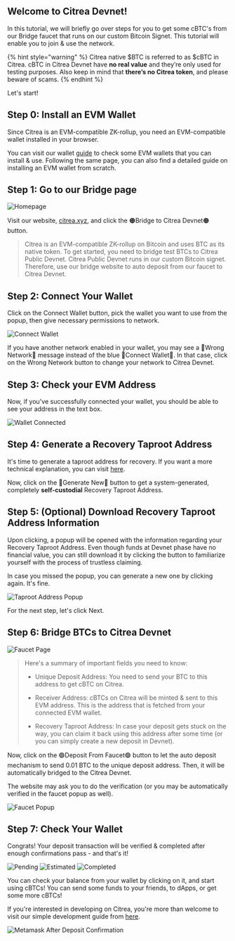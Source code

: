 
## Welcome to Citrea Devnet!

In this tutorial, we will briefly go over steps for you to get some cBTC's from our Bridge faucet that runs on our custom Bitcoin Signet. This tutorial will enable you to join & use the network. 

{% hint style="warning" %}
Citrea native $BTC is referred to as $cBTC in Citrea. cBTC in Citrea Devnet have **no real value** and they’re only used for testing purposes. Also keep in mind that **there’s no Citrea token**, and please beware of scams.
{% endhint %}

Let's start!

## Step 0: Install an EVM Wallet 

Since Citrea is an EVM-compatible ZK-rollup, you need an EVM-compatible wallet installed in your browser.

You can visit our wallet [guide](install-a-wallet.md) to check some EVM wallets that you can install & use. Following the same page, you can also find a detailed guide on installing an EVM wallet from scratch.

## Step 1: Go to our Bridge page 

![Homepage](/.gitbook/assets/user/1Homepage.png)

Visit our website, [citrea.xyz](https://citrea.xyz/bridge), and click the 🟠Bridge to Citrea Devnet🟠 button.

> Citrea is an EVM-compatible ZK-rollup on Bitcoin and uses BTC as its native token. To get started, you need to bridge test BTCs to Citrea Public Devnet. Citrea Public Devnet runs in our custom Bitcoin signet. Therefore, use our bridge website to auto deposit from our faucet to Citrea Devnet.

## Step 2: Connect Your Wallet

Click on the Connect Wallet button, pick the wallet you want to use from the popup, then give necessary permissions to network. 

![Connect Wallet](/.gitbook/assets/user/2Deposit.png)

If you have another network enabled in your wallet, you may see a 🔴Wrong Network🔴 message instead of the blue 🔵Connect Wallet🔵. In that case, click on the Wrong Network button to change your network to Citrea Devnet.

## Step 3: Check your EVM Address

Now, if you've successfully connected your wallet, you should be able to see your address in the text box.

![Wallet Connected](/.gitbook/assets/user/3WalletConnected.png)

## Step 4: Generate a Recovery Taproot Address

It's time to generate a taproot address for recovery. If you want a more technical explanation, you can visit [here](taproot-recovery-address.md).

Now, click on the 🔵Generate New🔵 button to get a system-generated, completely **self-custodial** Recovery Taproot Address.

## Step 5: (Optional) Download Recovery Taproot Address Information

Upon clicking, a popup will be opened with the information regarding your Recovery Taproot Address. Even though funds at Devnet phase have no financial value, you can still download it by clicking the button to familiarize yourself with the process of trustless claiming.

In case you missed the popup, you can generate a new one by clicking again. It's fine.

![Taproot Address Popup](/.gitbook/assets/user/4Popup.png)

For the next step, let's click Next.

## Step 6: Bridge BTCs to Citrea Devnet

![Faucet Page](/.gitbook/assets/user/5FaucetPage.png)

> Here's a summary of important fields you need to know:
> 
> - Unique Deposit Address: You need to send your BTC to this address to get cBTC on Citrea.
>
> - Receiver Address: cBTCs on Citrea will be minted & sent to this EVM address. This is the address that is fetched from your connected EVM wallet.
> 
> - Recovery Taproot Address: In case your deposit gets stuck on the way, you can claim it back using this address after some time (or you can simply create a new deposit in Devnet).

Now, click on the 🟢Deposit From Faucet🟢 button to let the auto deposit mechanism to send 0.01 BTC to the unique deposit address. Then, it will be automatically bridged to the Citrea Devnet. 

The website may ask you to do the verification (or you may be automatically verified in the faucet popup as well).

![Faucet Popup](/.gitbook/assets/user/6FaucetPopup.png)

## Step 7: Check Your Wallet

Congrats! Your deposit transaction will be verified & completed after enough confirmations pass - and that's it! 

![Pending](/.gitbook/assets/user/7Pending.png)
![Estimated](/.gitbook/assets/user/8Estimated.png)
![Completed](/.gitbook/assets/user/9Completed.png)

You can check your balance from your wallet by clicking on it, and start using cBTCs! You can send some funds to your friends, to dApps, or get some more cBTCs!

 If you're interested in developing on Citrea, you're more than welcome to visit our simple development guide from [here](/developer-documentation/deployment-guide/README.md).

![Metamask After Deposit Confirmation](/.gitbook/assets/user/10Metamask.png)

